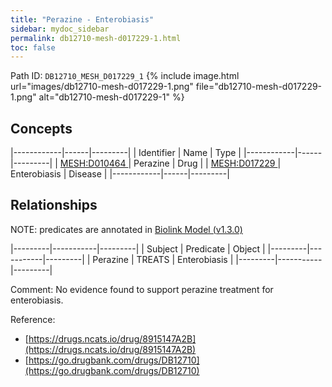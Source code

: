 ```yaml
---
title: "Perazine - Enterobiasis"
sidebar: mydoc_sidebar
permalink: db12710-mesh-d017229-1.html
toc: false 
---
```



Path ID: `DB12710_MESH_D017229_1`
{% include image.html url="images/db12710-mesh-d017229-1.png" file="db12710-mesh-d017229-1.png" alt="db12710-mesh-d017229-1" %}

## Concepts

|------------|------|---------|
| Identifier | Name | Type    |
|------------|------|---------|
| <a href="https://identifiers.org/MESH:D010464">MESH:D010464 </a> | Perazine | Drug |
| <a href="https://identifiers.org/MESH:D017229">MESH:D017229 </a> | Enterobiasis | Disease |
|------------|------|---------|

## Relationships


NOTE: predicates are annotated in <a href="https://github.com/biolink/biolink-model/releases/tag/v1.3.0">Biolink Model (v1.3.0)</a>

|---------|-----------|---------|
| Subject | Predicate | Object  |
|---------|-----------|---------|
| Perazine | TREATS | Enterobiasis |
|---------|-----------|---------|

Comment: No evidence found to support perazine treatment for enterobiasis.

Reference: 
  - [https://drugs.ncats.io/drug/8915147A2B](https://drugs.ncats.io/drug/8915147A2B)
  - [https://go.drugbank.com/drugs/DB12710](https://go.drugbank.com/drugs/DB12710)
